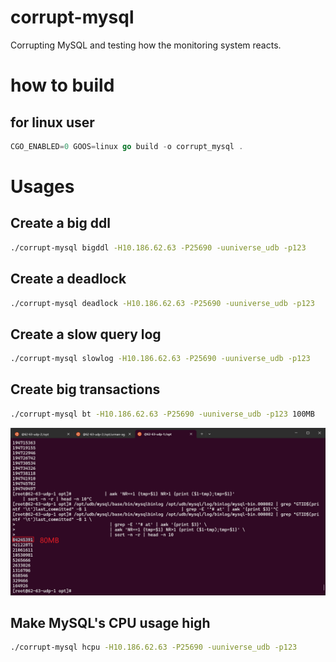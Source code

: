 # corrupt-mysql
Corrupting MySQL and testing how the monitoring system reacts.

# how to build
## for linux user
```go
CGO_ENABLED=0 GOOS=linux go build -o corrupt_mysql .
```

# Usages

## Create a big ddl

```bash
./corrupt-mysql bigddl -H10.186.62.63 -P25690 -uuniverse_udb -p123
```

## Create a deadlock

```bash
./corrupt-mysql deadlock -H10.186.62.63 -P25690 -uuniverse_udb -p123
```

## Create a slow query log

```bash
./corrupt-mysql slowlog -H10.186.62.63 -P25690 -uuniverse_udb -p123
```

## Create big transactions

```bash
./corrupt-mysql bt -H10.186.62.63 -P25690 -uuniverse_udb -p123 100MB
```

![example](./pics/bt.jpg)

## Make MySQL's CPU usage high

```bash
./corrupt-mysql hcpu -H10.186.62.63 -P25690 -uuniverse_udb -p123
```